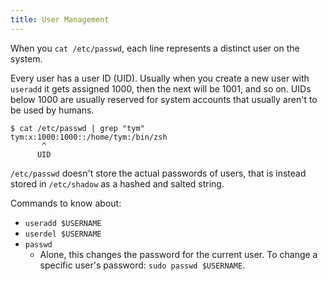 ```yaml
---
title: User Management
---
```


When you `cat /etc/passwd`, each line represents a distinct user on the system.

Every user has a user ID (UID). Usually when you create a new user with `useradd` it gets assigned 1000, then the next will be 1001, and so on. UIDs below 1000 are usually reserved for system accounts that usually aren't to be used by humans.
```
$ cat /etc/passwd | grep "tym"
tym:x:1000:1000::/home/tym:/bin/zsh
       ^
      UID
```

`/etc/passwd` doesn't store the actual passwords of users, that is instead stored in `/etc/shadow` as a hashed and salted string.

Commands to know about:
- `useradd $USERNAME`
- `userdel $USERNAME`
- `passwd`
	- Alone, this changes the password for the current user. To change a specific user's password: `sudo passwd $USERNAME`.
